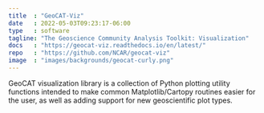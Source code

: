 ```yaml
---
title  : "GeoCAT-Viz"
date   : 2022-05-03T09:23:17-06:00
type   : software
tagline: "The Geoscience Community Analysis Toolkit: Visualization"
docs   : "https://geocat-viz.readthedocs.io/en/latest/"
repo   : "https://github.com/NCAR/geocat-viz"
image  : "images/backgrounds/geocat-curly.png"
---
```


GeoCAT visualization library is a collection of Python plotting utility functions intended to make common Matplotlib/Cartopy routines easier for the user, as well as adding support for new geoscientific plot types.